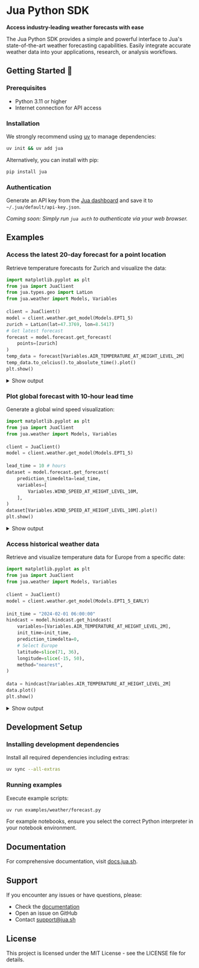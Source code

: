 # Jua Python SDK

**Access industry-leading weather forecasts with ease**

The Jua Python SDK provides a simple and powerful interface to Jua's state-of-the-art weather forecasting capabilities. Easily integrate accurate weather data into your applications, research, or analysis workflows.

## Getting Started 🚀

### Prerequisites

- Python 3.11 or higher
- Internet connection for API access

### Installation

We strongly recommend using [uv](https://docs.astral.sh/uv/) to manage dependencies:

```bash
uv init && uv add jua
```

Alternatively, you can install with pip:

```bash
pip install jua
```

### Authentication

Generate an API key from the [Jua dashboard](https://app.jua.sh/api-keys) and save it to `~/.jua/default/api-key.json`.

_Coming soon: Simply run `jua auth` to authenticate via your web browser._

## Examples

### Access the latest 20-day forecast for a point location

Retrieve temperature forecasts for Zurich and visualize the data:

```python
import matplotlib.pyplot as plt
from jua import JuaClient
from jua.types.geo import LatLon
from jua.weather import Models, Variables

client = JuaClient()
model = client.weather.get_model(Models.EPT1_5)
zurich = LatLon(lat=47.3769, lon=8.5417)
# Get latest forecast
forecast = model.forecast.get_forecast(
    points=[zurich]
)
temp_data = forecast[Variables.AIR_TEMPERATURE_AT_HEIGHT_LEVEL_2M]
temp_data.to_celcius().to_absolute_time().plot()
plt.show()
```

<details>
<summary>Show output</summary>

![Forecast Zurich 20d](content/readme/forecast_zurich.png)

</details>

### Plot global forecast with 10-hour lead time

Generate a global wind speed visualization:

```python
import matplotlib.pyplot as plt
from jua import JuaClient
from jua.weather import Models, Variables

client = JuaClient()
model = client.weather.get_model(Models.EPT1_5)

lead_time = 10 # hours
dataset = model.forecast.get_forecast(
    prediction_timedelta=lead_time,
    variables=[
        Variables.WIND_SPEED_AT_HEIGHT_LEVEL_10M,
    ],
)
dataset[Variables.WIND_SPEED_AT_HEIGHT_LEVEL_10M].plot()
plt.show()
```

<details>
<summary>Show output</summary>

![Global Windspeed 10h](content/readme/global_windspeed_10h.png)

</details>

### Access historical weather data

Retrieve and visualize temperature data for Europe from a specific date:

```python
import matplotlib.pyplot as plt
from jua import JuaClient
from jua.weather import Models, Variables

client = JuaClient()
model = client.weather.get_model(Models.EPT1_5_EARLY)

init_time = "2024-02-01 06:00:00"
hindcast = model.hindcast.get_hindcast(
    variables=[Variables.AIR_TEMPERATURE_AT_HEIGHT_LEVEL_2M],
    init_time=init_time,
    prediction_timedelta=0,
    # Select Europe
    latitude=slice(71, 36),
    longitude=slice(-15, 50),
    method="nearest",
)

data = hindcast[Variables.AIR_TEMPERATURE_AT_HEIGHT_LEVEL_2M]
data.plot()
plt.show()
```

<details>
<summary>Show output</summary>

![Europe Hindcast](content/readme/hindcast_europe.png)

</details>

## Development Setup

### Installing development dependencies

Install all required dependencies including extras:

```bash
uv sync --all-extras
```

### Running examples

Execute example scripts:

```bash
uv run examples/weather/forecast.py
```

For example notebooks, ensure you select the correct Python interpreter in your notebook environment.

## Documentation

For comprehensive documentation, visit [docs.jua.sh](https://docs.jua.sh).

## Support

If you encounter any issues or have questions, please:

- Check the [documentation](https://docs.jua.sh)
- Open an issue on GitHub
- Contact support@jua.sh

## License

This project is licensed under the MIT License - see the LICENSE file for details.
